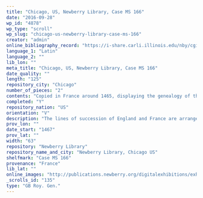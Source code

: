 ```yaml
---
title: "Chicago, US, Newberry Library, Case MS 166"
date: "2016-09-28"
wp_id: "4878"
wp_type: "scroll"
wp_slug: "chicago-us-newberry-library-case-ms-166"
creator: "admin"
online_bibliography_record: "https://i-share.carli.illinois.edu/nby/cgi-bin/Pwebrecon.cgi?DB=local&v1=1&BBRecID=182851"
language_1: "Latin"
language_2: ""
lib_lon: ""
meta_title: "Chicago, US, Newberry Library, Case MS 166"
date_quality: ""
length: "125"
repository_city: "Chicago"
number_of_pieces: "2"
contents: "Copied in France around 1465, displaying the genealogy of the kings of England from the reign of Edward I (1272-1307) to that of Edward IV (1461-1483), and the kings of France from the reign of Philip IV (1285-1314) to that of Louis XI (1460-1483)."
completed: "Y"
repository_nation: "US"
orientation: "V"
description: "The lines of succession of England and France are arranged in vertical columns along the left and right margins, with inter-marriages and other lines of connection crisscrossing in the center. A brief description of each family member is accompanied by his coat of arms. Written on vellum."
prov_lon: ""
date_start: "1467"
prov_lat: ""
width: "63"
repository: "Newberry Library"
repository_name_and_city: "Newberry Library, Chicago US"
shelfmark: "Case MS 166"
provenance: "France"
lib_lat: ""
online_images: "http://publications.newberry.org/digitalexhibitions/exhibits/show/frenchrenaissance/dukes/item/147"
_scrolls_id: "135"
type: "GB Roy. Gen."
---
```



